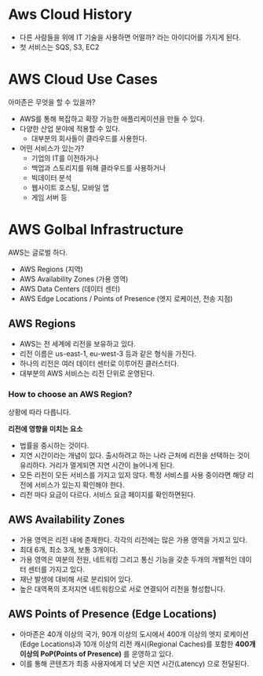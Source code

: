 # Aws Cloud History

- 다른 사람들을 위에 IT 기술을 사용하면 어떨까? 라는 아이디어를 가지게 된다.
- 첫 서비스는 SQS, S3, EC2

# AWS Cloud Use Cases

아마존은 무엇을 할 수 있을까?

- AWS를 통해 복잡하고 확장 가능한 애플리케이션을 만들 수 있다.
- 다양한 산업 분야에 적용할 수 있다.
  - 대부분의 회사들이 클라우드를 사용한다.
- 어떤 서비스가 있는가?
  - 기업의 IT를 이전하거나
  - 백업과 스토리지를 위해 클라우드를 사용하거나
  - 빅데이터 분석
  - 웹사이트 호스팅, 모바일 앱
  - 게임 서버 등

# AWS Golbal Infrastructure

AWS는 글로벌 하다.

- AWS Regions (지역)
- AWS Availability Zones (가용 영역)
- AWS Data Centers (데이터 센터)
- AWS Edge Locations / Points of Presence (엣지 로케이션, 전송 지점)

## AWS Regions
- AWS는 전 세계에 리전을 보유하고 있다.
- 리전 이름은 us-east-1, eu-west-3 등과 같은 형식을 가진다.
- 하나의 리전은 여러 데이터 센터로 이루어진 클러스터다.
- 대부분의 AWS 서비스는 리전 단위로 운영된다.

### How to choose an AWS Region?

상황에 따라 다릅니다.

**리전에 영향을 미치는 요소**

- 법률을 중시하는 것이다.
- 지연 시간이라는 개념이 있다. 출시하려고 하는 나라 근처에 리전을 선택하는 것이 유리하다. 거리가 멀게되면 지연 시간이 늘어나게 된다.
- 모든 리전이 모든 서비스를 가지고 있지 않다. 특정 서비스를 사용 중이라면 해당 리전에 서비스가 있는지 확인해야 한다.
- 리전 마다 요금이 다르다. 서비스 요금 페이지를 확인하면된다.

## AWS Availability Zones

- 가용 영역은 리전 내에 존재한다. 각각의 리전에는 많은 가용 영역을 가지고 있다.
- 최대 6개, 최소 3개, 보통 3개이다.
- 가용 영역은 여분의 전원, 네트워킹 그리고 통신 기능을 갖춘 두개의 개별적인 데이터 센터를 가지고 있다.
- 재난 발생에 대비해 서로 분리되어 있다.
- 높은 대역폭의 초저지연 네트워킹으로 서로 연결되어 리전을 형성합니다.

## AWS Points of Presence (Edge Locations)

- 아마존은 40개 이상의 국가, 90개 이상의 도시에서 400개 이상의 엣지 로케이션(Edge Locations)과 10개 이상의 리전 캐시(Regional Caches)를 포함한 **400개 이상의 PoP(Points of Presence)** 를 운영하고 있다.
- 이를 통해 콘텐츠가 최종 사용자에게 더 낮은 지연 시간(Latency) 으로 전달된다.
